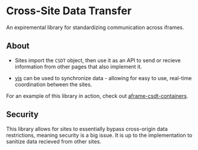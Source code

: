 # Cross-Site Data Transfer

An expiremental library for standardizing communication across iframes.

## About

- Sites import the `CSDT` object, then use it as an API to send or recieve information from other pages that also implement it.

- [yjs](https://github.com/yjs/yjs#readme) can be used to synchronize data - allowing for easy to use, real-time coordination between the sites.

For an example of this library in action, check out [aframe-csdt-containers](https://github.com/anu-xr/aframe-csdt-containers).

## Security

This library allows for sites to essentially bypass cross-origin data restrictions, meaning security is a big issue. It is up to the implementation to sanitize data recieved from other sites.
